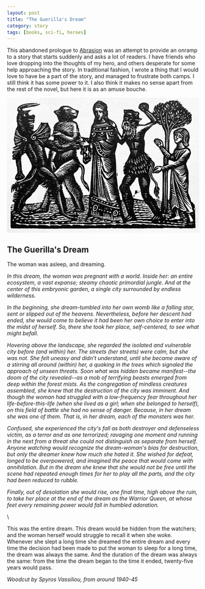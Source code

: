 ```yaml
---
layout: post
title: "The Guerilla's Dream"
category: story
tags: [books, sci-fi, heroes]
---
```


This abandoned prologue to [Abrasion](http://www.imby.net/20170525/abrasion) was an attempt to provide an onramp to a story that starts suddenly and asks a lot of readers. I have friends who love dropping into the thoughts of my hero, and others desperate for some help approaching the story. In traditional fashion, I wrote a thing that I would love to have be a part of the story, and managed to frustrate both camps. I still think it has some power to it. I also think it makes no sense apart from the rest of the novel, but here it is as an amuse bouche. 

<img src='/assets/beasts.jpg' width='600'> 

## The Guerilla's Dream

The woman was asleep, and dreaming.

*In this dream, the woman was pregnant with a world. Inside her: an entire ecosystem, a vast expanse; steamy chaotic primordial jungle. And at the center of this embryonic garden, a single city surrounded by endless wilderness.* 
 
*In the beginning, she dream-tumbled into her own womb like a falling star, sent or slipped out of the heavens. Nevertheless, before her descent had ended, she would come to believe it had been her own choice to enter into the midst of herself. So, there she took her place, self-centered, to see what might befall.*

*Hovering above the landscape, she regarded the isolated and vulnerable city before (and within) her. The streets (her streets) were calm, but she was not. She felt uneasy and didn't understand, until she became aware of a stirring all around (within) her, a quaking in the trees which signaled the approach of unseen threats. Soon what was hidden became manifest--the doom of the city revealed--as a mob of terrifying beasts emerged from deep within the forest mists. As the congregation of mindless creatures assembled, she knew that the destruction of the city was imminent. And though the woman had struggled with a low-frequency fear throughout her life-before-this-life (when she lived as a girl; when she belonged to herself), on this field of battle she had no sense of danger. Because, in her dream she was one of them. That is, in her dream, each of the monsters was her.* 

*Confused, she experienced the city's fall as both destroyer and defenseless victim, as a terror and as one terrorized; ravaging one moment and running in the next from a threat she could not distinguish as separate from herself. Anyone watching would recognize the dream-woman's bias for destruction, but only the dreamer knew how much she hated it. She wished for defeat, longed to be overpowered, and imagined the peace that would come with annihilation. But in the dream she knew that she would not be free until the scene had repeated enough times for her to play all the parts, and the city had been reduced to rubble.*
 
*Finally, out of desolation she would rise, one final time, high above the ruin, to take her place at the end of the dream as the Warrior Queen, at whose feet every remaining power would fall in humbled adoration.*
 
\

This was the entire dream. This dream would be hidden from the watchers; and the woman herself would struggle to recall it when she woke. Whenever she slept a long time she dreamed the entire dream and every time the decision had been made to put the woman to sleep for a long time, the dream was always the same. And the duration of the dream was always the same: from the time the dream began to the time it ended, twenty-five years would pass. 



*Woodcut by Spyros Vassiliou, from around 1940-45*
